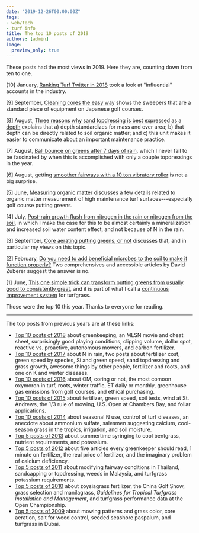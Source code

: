 ```yaml
---
date: "2019-12-26T00:00:00Z"
tags:
- web/tech
- turf info
title: The top 10 posts of 2019
authors: [admin]
image:
  preview_only: true
---
```


These posts had the most views in 2019. Here they are, counting down from ten to one.

[10] January, [Ranking Turf Twitter in 2018](https://www.asianturfgrass.com/2019-01-31-ranking-of-turf-twitter-in-2018/) took a look at "influential" accounts in the industry.

[9] September, [Cleaning cores the easy way](https://www.asianturfgrass.com/2019-09-16-cleaning-cores-the-easy-way/) shows the sweepers that are a standard piece of equipment on Japanese golf courses.

[8] August, [Three reasons why sand topdressing is best expressed as a depth](https://www.asianturfgrass.com/2019-08-08-three-reasons-sand-depth/) explains that a) depth standardizes for mass and over area; b) that depth can be directly related to soil organic matter; and c) this unit makes it easier to communicate about an important maintenance practice.

[7] August, [Ball bounce on greens after 7 days of rain](https://www.asianturfgrass.com/2019-08-27-ball-bounce-after-7-days-of-rain/), which I never fail to be fascinated by when this is accomplished with only a couple topdressings in the year.

[6] August, getting [smoother fairways with a 10 ton vibratory roller](https://www.asianturfgrass.com/2019-08-17-rolling-fairways-with-a-road-roller/) is not a big surprise.

[5] June, [Measuring organic matter](https://www.asianturfgrass.com/2019-06-10-measuring-organic-matter/) discusses a few details related to organic matter measurement of high maintenance turf surfaces---especially golf course putting greens.

[4] July, [Post-rain growth flush from nitrogen in the rain or nitrogen from the soil](https://www.asianturfgrass.com/2019-07-09-nitrogen-in-rain-or-nitrogen-from-the-soil/), in which I make the case for this to be almost certainly a mineralization and increased soil water content effect, and not because of N in the rain.

[3] September, [Core aerating putting greens, or not](https://www.asianturfgrass.com/2019-09-29-core-aerate-greens/
) discusses that, and in particular my views on this topic.

[2] February, [Do you need to add beneficial microbes to the soil to make it function properly?](https://www.asianturfgrass.com/2019-02-18-zuberer-beneficial-microbes/) Two comprehensives and accessible articles by David Zuberer suggest the answer is no.

[1] June, [This one simple trick can transform putting greens from usually good to consistently great](https://www.asianturfgrass.com/2019-06-25-one-simple-trick-better-greens/), and it is part of what I call a [continuous improvement system](https://www.asianturfgrass.com/2019-11-25-continuous-improvement-presentation/) for turfgrass.

Those were the top 10 this year. Thanks to everyone for reading. 

---

The top posts from previous years are at these links:

* [Top 10 posts of 2018](https://www.asianturfgrass.com/2019-01-02-top-10-posts-2018/) about greenkeeping, an MLSN movie and cheat sheet, surprisingly good playing conditions, clipping volume, dollar spot, reactive vs. proactive, autonomous mowers, and carbon fertilizer.  
* [Top 10 posts of 2017](https://www.asianturfgrass.com/2017-12-30-top-10-posts-of-2017/) about N in rain, two posts about fertilizer cost, green speed by species, Si and green speed, sand topdressing and grass growth, awesome things by other people, fertilizer and roots, and one on K and winter diseases.
* [Top 10 posts of 2016](http://www.blog.asianturfgrass.com/2016/12/top-10-posts-of-2016.html) about OM, coring or not, the most comoon oxymoron in turf, roots, winter traffic, ET daily or monthly, greenhouse gas emissions from golf courses, and ethical purchasing.
* [Top 10 posts of 2015](http://www.blog.asianturfgrass.com/2015/12/top-10-posts-on-the-blog-in-2015.html) about fertilizer, green speed, soil tests, wind at St. Andrews, the 1/3 rule of mowing, U.S. Open at Chambers Bay, and foliar applications.
* [Top 10 posts of 2014](http://www.blog.asianturfgrass.com/2014/12/top-10-posts-on-the-blog-in-2014.html) about seasonal N use, control of turf diseases, an anecdote about ammonium sulfate, salesmen suggesting calcium, cool-season grass in the tropics, irrigation, and soil moisture.
* [Top 5 posts of 2013](http://www.blog.asianturfgrass.com/2013/12/counting-down-top-5-posts-this-year.html) about summertime syringing to cool bentgrass, nutrient requirements, and potassium.
* [Top 5 posts of 2012](http://www.blog.asianturfgrass.com/2013/12/counting-down-top-5-posts-of-2012.html) about five articles every greenkeeper should read, 1 minute on fertilizer, the real price of fertilizer, and the imaginary problem of calcium deficiency.
* [Top 5 posts of 2011](http://www.blog.asianturfgrass.com/2013/12/counting-down-top-5-posts-of-2011.html) about modifying fairway conditions in Thailand, sandcapping or topdressing, weeds in Malaysia, and turfgrass potassium requirements.
* [Top 5 posts of 2010](http://www.blog.asianturfgrass.com/2013/12/counting-down-top-5-posts-of-2010.html) about zoysiagrass fertilizer, the China Golf Show, grass selection and manilagrass, *Guidelines for Tropical Turfgrass Installation and Management*, and turfgrass performance data at the Open Championship.
* [Top 5 posts of 2009](http://www.blog.asianturfgrass.com/2013/11/top-5-posts-of-2009.html) about mowing patterns and grass color, core aeration, salt for weed control, seeded seashore paspalum, and turfgrass in Dubai.
